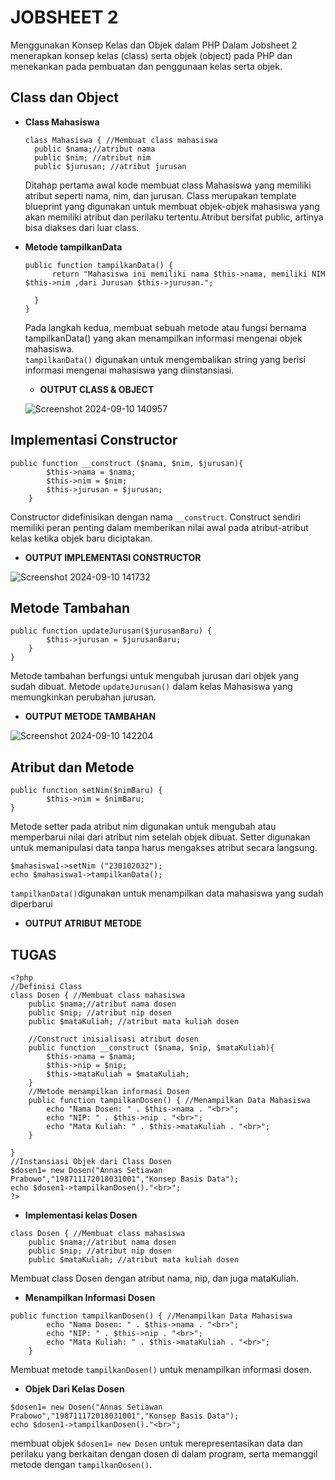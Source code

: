 <h1>JOBSHEET 2</h1>
Menggunakan Konsep Kelas dan Objek dalam PHP
Dalam Jobsheet 2 menerapkan konsep kelas (class) serta objek (object) pada PHP dan menekankan pada pembuatan dan penggunaan kelas serta objek.<br>

## Class dan Object
- <b>Class Mahasiswa</b><br>
  ```bahs
  class Mahasiswa { //Membuat class mahasiswa
    public $nama;//atribut nama
    public $nim; //atribut nim
    public $jurusan; //atribut jurusan
  ```
  Ditahap pertama awal kode membuat class Mahasiswa yang memiliki atribut   seperti nama, nim, dan jurusan. Class merupakan template blueprint yang   digunakan untuk membuat objek-objek mahasiswa yang akan memiliki atribut dan   perilaku tertentu.Atribut bersifat public, artinya bisa diakses dari luar   class.
- <b>Metode tampilkanData</b><br>
  ```bahs
  public function tampilkanData() {
        return "Mahasiswa ini memiliki nama $this->nama, memiliki NIM $this->nim ,dari Jurusan $this->jurusan.";

    }
  }
  ```
  Pada langkah kedua, membuat sebuah metode atau fungsi bernama   tampilkanData() yang akan menampilkan informasi mengenai objek mahasiswa.<br>
    ```tampilkanData()``` digunakan untuk mengembalikan string yang berisi   informasi mengenai mahasiswa yang diinstansiasi.<br>
    
  - <b>OUTPUT CLASS & OBJECT</b><br>
  
  ![Screenshot 2024-09-10 140957](https://github.com/user-attachments/assets/a1386d44-21fd-495c-a3a5-6ebc9d71bde5) <br>
## Implementasi Constructor
```bahs
public function __construct ($nama, $nim, $jurusan){
        $this->nama = $nama;
        $this->nim = $nim;
        $this->jurusan = $jurusan;
    }
```
Constructor didefinisikan dengan nama ```__construct```. Construct sendiri memiliki peran penting dalam memberikan nilai awal pada atribut-atribut kelas ketika objek baru diciptakan.<br>

- <b>OUTPUT IMPLEMENTASI CONSTRUCTOR</b>

![Screenshot 2024-09-10 141732](https://github.com/user-attachments/assets/97161710-b252-4332-8548-84cf13311dbb) <br>
## Metode Tambahan 
```bahs
public function updateJurusan($jurusanBaru) {
        $this->jurusan = $jurusanBaru;
    }
}
```
Metode tambahan berfungsi untuk mengubah jurusan dari objek yang sudah dibuat. Metode ```updateJurusan()``` dalam kelas Mahasiswa yang memungkinkan
perubahan jurusan.<br>

- <b>OUTPUT METODE TAMBAHAN</b>

![Screenshot 2024-09-10 142204](https://github.com/user-attachments/assets/4c9fcc8d-ed87-4c90-b818-092c162f66b6) <br>
## Atribut dan Metode
```bahs
public function setNim($nimBaru) {
        $this->nim = $nimBaru;
}
```
Metode setter pada atribut nim digunakan untuk mengubah atau memperbarui nilai dari atribut nim setelah objek dibuat. Setter digunakan untuk memanipulasi data tanpa harus mengakses atribut secara langsung.
```
$mahasiswa1->setNim ("230102032");
echo $mahasiswa1->tampilkanData();
```
```tampilkanData()```digunakan untuk menampilkan data mahasiswa yang sudah diperbarui<br>

- <b>OUTPUT ATRIBUT METODE</b>

## TUGAS
```
<?php
//Definisi Class
class Dosen { //Membuat class mahasiswa
    public $nama;//atribut nama dosen
    public $nip; //atribut nip dosen
    public $mataKuliah; //atribut mata kuliah dosen

    //Construct inisialisasi atribut dosen
    public function __construct ($nama, $nip, $mataKuliah){
        $this->nama = $nama;
        $this->nip = $nip;
        $this->mataKuliah = $mataKuliah;
    }
    //Metode menampilkan informasi Dosen
    public function tampilkanDosen() { //Menampilkan Data Mahasiswa
        echo "Nama Dosen: " . $this->nama . "<br>";
        echo "NIP: " . $this->nip . "<br>";
        echo "Mata Kuliah: " . $this->mataKuliah . "<br>";
    }

}
//Instansiasi Objek dari Class Dosen
$dosen1= new Dosen("Annas Setiawan Prabowo","198711172018031001","Konsep Basis Data");
echo $dosen1->tampilkanDosen()."<br>"; 
?>
```
- <b>Implementasi kelas Dosen</b>
```
class Dosen { //Membuat class mahasiswa
    public $nama;//atribut nama dosen
    public $nip; //atribut nip dosen
    public $mataKuliah; //atribut mata kuliah dosen
```
Membuat class Dosen dengan atribut nama, nip, dan juga mataKuliah.<br>
- <b>Menampilkan Informasi Dosen</b>
```
public function tampilkanDosen() { //Menampilkan Data Mahasiswa
        echo "Nama Dosen: " . $this->nama . "<br>";
        echo "NIP: " . $this->nip . "<br>";
        echo "Mata Kuliah: " . $this->mataKuliah . "<br>";
    }
```
Membuat metode ```tampilkanDosen()``` untuk menampilkan informasi dosen.<br>
- <b>Objek Dari Kelas Dosen</b>
```
$dosen1= new Dosen("Annas Setiawan Prabowo","198711172018031001","Konsep Basis Data");
echo $dosen1->tampilkanDosen()."<br>";
```
membuat objek ```$dosen1= new Dosen``` untuk merepresentasikan data dan perilaku yang berkaitan dengan dosen di dalam program, serta memanggil metode dengan ```tampilkanDosen()```.
